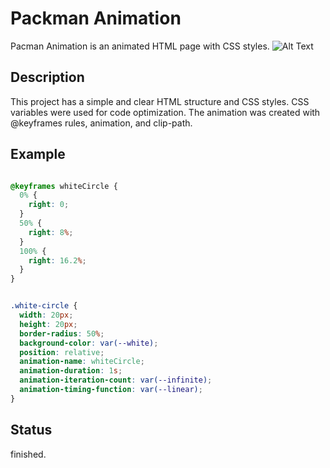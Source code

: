 # Packman Animation

Pacman Animation is an animated HTML page with CSS styles.
![Alt Text](https://media.giphy.com/media/GNY2f4TY4n80YsJUUW/giphy.gif
)

## Description

This project has a simple and clear HTML structure and CSS styles. CSS variables were used for code optimization. The animation was created with @keyframes rules, animation, and clip-path.

## Example

```css

@keyframes whiteCircle {
  0% {
    right: 0;
  }
  50% {
    right: 8%;
  }
  100% {
    right: 16.2%;
  }
}


.white-circle {
  width: 20px;
  height: 20px;
  border-radius: 50%;
  background-color: var(--white);
  position: relative;
  animation-name: whiteCircle;
  animation-duration: 1s;
  animation-iteration-count: var(--infinite);
  animation-timing-function: var(--linear);
}
```
## Status

finished.
